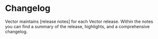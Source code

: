 # Changelog

Vector maintains [release notes] for each Vector release. Within the notes you
can find a summary of the release, highlights, and a comprehensive changelog.
